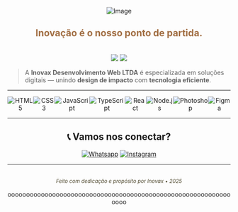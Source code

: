   <div align="center">

![Image](https://github.com/user-attachments/assets/dbe41d79-f0ea-4311-b08f-0cd2afa5a74c)

  <h2 style="color:#a26f44; font-weight:bold;">Inovação é o nosso ponto de partida.</h2>
  
  <br />
  
  <img src="https://img.shields.io/badge/Front--End-Design%20%7C%20Dev-a26f44?style=flat-square&logo=codepen&logoColor=white"/>
  <img src="https://img.shields.io/badge/Desde-2025-c5a57e?style=flat-square"/>
</div>

<div>

> A **Inovax Desenvolvimento Web LTDA** é especializada em soluções digitais — unindo **design de impacto** com **tecnologia eficiente**.

</div>

---

<div align="center">

  <div style="display: flex; justify-content: space-around;">
    <img src="https://img.shields.io/badge/HTML5-E34F26?style=for-the-badge&logo=html5&logoColor=white" alt="HTML5" />
    <img src="https://img.shields.io/badge/CSS3-1572B6?style=for-the-badge&logo=css3&logoColor=white" alt="CSS3" />
    <img src="https://img.shields.io/badge/JavaScript-F7DF1E?style=for-the-badge&logo=javascript&logoColor=black" alt="JavaScript" />
    <img src="https://img.shields.io/badge/TypeScript-007ACC?style=for-the-badge&logo=typescript&logoColor=white" alt="TypeScript" />
    <img src="https://img.shields.io/badge/React-20232A?style=for-the-badge&logo=react&logoColor=61DAFB" alt="React" />
    <img src="https://img.shields.io/badge/Node.js-43853D?style=for-the-badge&logo=node.js&logoColor=white" alt="Node.js" />
    <img src="https://img.shields.io/badge/Photoshop-31A8FF?style=for-the-badge&logo=Adobe-Photoshop&logoColor=white" alt="Photoshop" />
    <img src="https://img.shields.io/badge/Figma-F24E1E?style=for-the-badge&logo=Figma&logoColor=white" alt="Figma" />

  </div>

---

## 📞 Vamos nos conectar?

[![Whatsapp](https://img.shields.io/badge/WhatsApp-25D366?style=for-the-badge&logo=whatsapp&logoColor=white)](<https://api.whatsapp.com/send?phone=5579988318550&text=%F0%9F%90%91%7C%20Ol%C3%A1%2C%20vim%20pelo%20instagram%20e%20gostaria%20de%20saber%20mais%20sobre%3A%20%20(Fale%20o%20servi%C3%A7o%20do%20seu%20interesse%20)>)
[![Instagram](https://img.shields.io/badge/Instagram-E4405F?style=for-the-badge&logo=instagram&logoColor=white)](https://www.instagram.com/ryanofc_rpm/)

---

<div align="center">
  <br/>
  <sub><i style="color:#514b31">Feito com dedicação e propósito por Inovax • 2025</i></sub>
</div>


oooooooooooooooooooooooooooooooooooooooooooooooooooooooooooooooo
